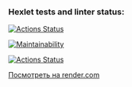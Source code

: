 ### Hexlet tests and linter status:
[![Actions Status](https://github.com/EvgenyAleksov/python-project-83/actions/workflows/hexlet-check.yml/badge.svg)](https://github.com/EvgenyAleksov/python-project-83/actions)


[![Maintainability](https://api.codeclimate.com/v1/badges/4fabaa424b81c8bc239e/maintainability)](https://codeclimate.com/github/EvgenyAleksov/python-project-83/maintainability)


[![Actions Status](https://github.com/EvgenyAleksov/python-project-83/actions/workflows/pyci.yml/badge.svg)](https://github.com/EvgenyAleksov/python-project-83/actions)


[Посмотреть на render.com](https://python-project-83-fcn0.onrender.com/)